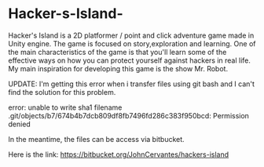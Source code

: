 # Hacker-s-Island-
Hacker's Island is a 2D platformer / point and click adventure game made in Unity engine. The game is focused on story,exploration and learning. One of the main characteristics of the game is that you'll learn some of the effective ways on how you can protect yourself against hackers in real life. My main inspiration for developing this game is the show Mr. Robot.

UPDATE:
I'm getting this error when i transfer files using git bash and I can't find the solution for this problem.

error: unable to write sha1 filename .git/objects/b7/674b4b7dcb809df8fb7496fd286c383f950bcd: Permission denied

In the meantime, the files can be access via bitbucket.

Here is the link:
https://bitbucket.org/JohnCervantes/hackers-island

